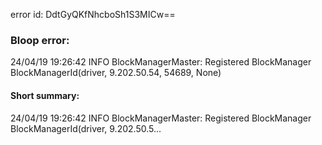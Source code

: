 error id: DdtGyQKfNhcboSh1S3MICw==
### Bloop error:

24/04/19 19:26:42 INFO BlockManagerMaster: Registered BlockManager BlockManagerId(driver, 9.202.50.54, 54689, None)
#### Short summary: 

24/04/19 19:26:42 INFO BlockManagerMaster: Registered BlockManager BlockManagerId(driver, 9.202.50.5...
